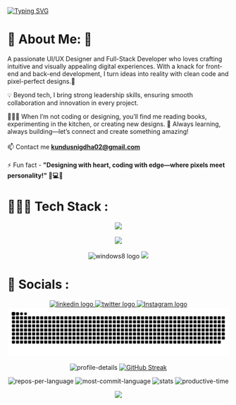 [![Typing SVG](https://readme-typing-svg.demolab.com?font=Poppins&weight=500&size=25&pause=1000&color=F790C6&multiline=true&width=435&height=70&lines=Hey!+Myself+Snigdha+%3C3;Welcome+to+my+Github+Profile)](https://git.io/typing-svg)

# 💫 About Me: 🦋
A passionate UI/UX Designer and Full-Stack Developer who loves crafting intuitive and visually appealing digital experiences. With a knack for front-end and back-end development, I turn ideas into reality with clean code and pixel-perfect designs.🩷

💡 Beyond tech, I bring strong leadership skills, ensuring smooth collaboration and innovation in every project.

📖🍳🎨 When I’m not coding or designing, you’ll find me reading books, experimenting in the kitchen, or creating new designs.
🚀 Always learning, always building—let’s connect and create something amazing!
<br><br>📫 Contact me **kundusnigdha02@gmail.com**<br><br> ⚡ Fun fact - **"Designing with heart, coding with edge—where pixels meet personality!" 🎨💻✨** 

# 👩🏻‍💻 Tech Stack :
<p align="center">
  <a href="https://skillicons.dev">
    <img src="https://skillicons.dev/icons?i=c,html,css,java,tailwindcss,reactjs,nodejs&theme=light" />
  </a>
</p>

<p align="center">
  <a href="https://skillicons.dev">
    <img src="https://skillicons.dev/icons?i=vscode,github,figma,git,flutter,typescript,javascript&theme=light" />
  </a>
</p>
<div align="center">
<img src="https://cdn.jsdelivr.net/gh/devicons/devicon/icons/windows8/windows8-original.svg" height="50" width="60" alt="windows8 logo"/>
 <a href= https://www.apple.com/in/macos> <img width ='40px' src ='https://img.icons8.com/ios-glyphs/144/000000/mac-client.png'> </a>
</div>






<h1 align="left"> 📲 Socials : </h1>

<div align="center">
  <a href="https://www.linkedin.com/in/snigdha-kundu-2b4862254/">
    <img src="https://img.shields.io/static/v1?message=LinkedIn&logo=linkedin&label=&color=DE3163&logoColor=white&labelColor=&style=for-the-badge" height="40" alt="linkedin logo"/>
      </a>

  <a href="https://x.com/kundusnigdha02">
    <img src="https://img.shields.io/static/v1?message=Twitter&logo=twitter&label=&color=FF8383&logoColor=white&labelColor=&style=for-the-badge" height="40" alt="twitter logo"  />
  </a>
  
  <a href="https://www.instagram.com/_.mimmie02._/">
    <img src="https://img.shields.io/static/v1?message=Instagram&logo=Instagram&label=&color=FFCFCF&logoColor=white&labelColor=&style=for-the-badge" height="40" alt="Instagram logo"/>
  </a>
  

  

  
  </div>








<picture>
  <source
    media="(prefers-color-scheme: dark)"
    srcset="https://raw.githubusercontent.com/platane/snk/output/github-contribution-grid-snake-dark.svg"
  />
  <source
    media="(prefers-color-scheme: light)"
    srcset="https://raw.githubusercontent.com/platane/snk/output/github-contribution-grid-snake.svg"
  />
  <img
    alt="github contribution grid snake animation"
    src="https://raw.githubusercontent.com/platane/snk/output/github-contribution-grid-snake.svg"
  />
</picture>

<div align="center">

![profile-details](http://github-profile-summary-cards.vercel.app/api/cards/profile-details?username=sage2002&theme=moonlight)
[![GitHub Streak](https://streak-stats.demolab.com?user=sage2002&theme=calm-pink)](https://git.io/streak-stats)



![repos-per-language](http://github-profile-summary-cards.vercel.app/api/cards/repos-per-language?username=sage2002&theme=moonlight)
![most-commit-language](http://github-profile-summary-cards.vercel.app/api/cards/most-commit-language?username=sage2002&theme=moonlight)
![stats](http://github-profile-summary-cards.vercel.app/api/cards/stats?username=sage2002&theme=moonlight)
![productive-time](http://github-profile-summary-cards.vercel.app/api/cards/productive-time?username=sage2002&theme=moonlight&utcOffset=8)



![](https://github-profile-trophy.vercel.app/?username=sage2002&theme=dracula&no-frame=true&no-bg=false&margin-w=4)



</div>
